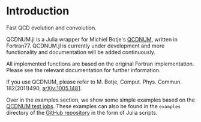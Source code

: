 # Introduction

Fast QCD evolution and convolution.

QCDNUM.jl is a Julia wrapper for Michiel Botje's [QCDNUM](https://www.nikhef.nl/~h24/qcdnum/), written in Fortran77. 
QCDNUM.jl is currently under development and more functionality and documentation will be added continuously. 

All implemented functions are based on the original Fortran implementation. Please see the relevant documentation for further information. 

If you use QCDNUM, please refer to M. Botje, Comput. Phys. Commun. 182(2011)490, [arXiv:1005.1481](https://arxiv.org/abs/1005.1481). 

Over in the examples section, we show some simple examples based on the [QCDNUM test jobs](https://www.nikhef.nl/~h24/qcdnum-files/testjobs1701/). These examples can also be found in the `examples` directory of the [GitHub repository](https://github.com/cescalara/QCDNUM.jl) in the form of Julia scripts. 

